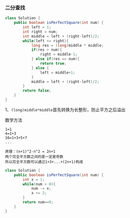 ### 二分查找

```java
class Solution {
    public boolean isPerfectSquare(int num) {
        int left = 1;
        int right = num;
        int middle = left + (right-left)/2;
        while(left <= right){
            long res = (long)middle * middle;
            if(res > num){
                right = middle-1;
            } else if(res == num){
                return true;
            } else {
                left = middle+1;
            }
            middle = left + (right-left)/2;
        }
        return false;
    }
}
```

1、`(long)middle*middle`首先转换为长整形，防止平方之后溢出



数学方法

```
1=1
4=1+3
16=1+3+5+7
...

原理：(n+1)^2-n^2 = 2n+1
两个完全平方数之间的差一定是奇数
所以完全平方数可以通过1+3+...+(2n+1)构成
```

```java
class Solution {
    public boolean isPerfectSquare(int num) {
        int x = 1;
        while(num > 0){
            num -= x;
            x += 2;
        }
        return num==0;
    }
}
```



















































